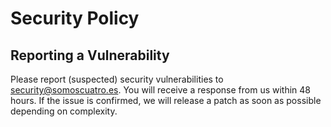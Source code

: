 # Security Policy

## Reporting a Vulnerability

Please report (suspected) security vulnerabilities to [security@somoscuatro.es](mailto:security@somoscuatro.es). You
will receive a response from us within 48 hours. If the issue is confirmed, we will release a patch as soon as possible
depending on complexity.
